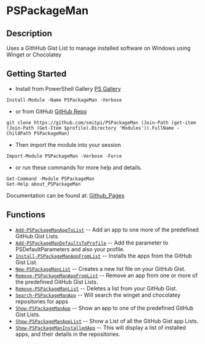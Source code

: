 # PSPackageMan
 
## Description
Uses a GithHub Gist List to manage installed software on Windows using Winget or Chocolatey
 
## Getting Started
- Install from PowerShell Gallery [PS Gallery](https://www.powershellgallery.com/packages/PSPackageMan)
```
Install-Module -Name PSPackageMan -Verbose
```
- or from GitHub [GitHub Repo](https://github.com/smitpi/PSPackageMan)
```
git clone https://github.com/smitpi/PSPackageMan (Join-Path (get-item (Join-Path (Get-Item $profile).Directory 'Modules')).FullName -ChildPath PSPackageMan)
```
- Then import the module into your session
```
Import-Module PSPackageMan -Verbose -Force
```
- or run these commands for more help and details.
```
Get-Command -Module PSPackageMan
Get-Help about_PSPackageMan
```
Documentation can be found at: [Github_Pages](https://smitpi.github.io/PSPackageMan)
 
## Functions
- [`Add-PSPackageManAppToList`](https://smitpi.github.io/PSPackageMan/Add-PSPackageManAppToList) -- Add an app to one more of the predefined GitHub Gist Lists.
- [`Add-PSPackageManDefaultsToProfile`](https://smitpi.github.io/PSPackageMan/Add-PSPackageManDefaultsToProfile) -- Add the parameter to PSDefaultParameters and also your profile.
- [`Install-PSPackageManAppFromList`](https://smitpi.github.io/PSPackageMan/Install-PSPackageManAppFromList) -- Installs the apps from the GitHub Gist List.
- [`New-PSPackageManList`](https://smitpi.github.io/PSPackageMan/New-PSPackageManList) -- Creates a new list file on your GitHub Gist.
- [`Remove-PSPackageManAppFromList`](https://smitpi.github.io/PSPackageMan/Remove-PSPackageManAppFromList) -- Remove an app from one or more of the predefined GitHub Gist Lists.
- [`Remove-PSPackageManList`](https://smitpi.github.io/PSPackageMan/Remove-PSPackageManList) -- Deletes a list from your GitHub Gist.
- [`Search-PSPackageManApp`](https://smitpi.github.io/PSPackageMan/Search-PSPackageManApp) -- Will search the winget and chocolatey repositories for apps
- [`Show-PSPackageManApp`](https://smitpi.github.io/PSPackageMan/Show-PSPackageManApp) -- Show an app to one of the predefined GitHub Gist Lists.
- [`Show-PSPackageManAppList`](https://smitpi.github.io/PSPackageMan/Show-PSPackageManAppList) -- Show a List of all the GitHub Gist app Lists.
- [`Show-PSPackageManInstalledApp`](https://smitpi.github.io/PSPackageMan/Show-PSPackageManInstalledApp) -- This will display a list of installed apps, and their details in the repositories.
